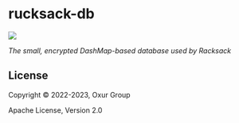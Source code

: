# rucksack-db

[![][logo]][logo-large]

*The small, encrypted DashMap-based database used by Racksack*

## License

Copyright © 2022-2023, Oxur Group

Apache License, Version 2.0

[//]: ---Named-Links---

[logo]: resources/images/logo-v1-x250.png
[logo-large]: resources/images/logo-v1-x1000.png
